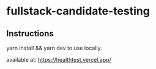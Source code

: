 # fullstack-candidate-testing

## Instructions

yarn install && yarn dev to use locally.

available at: https://healthtest.vercel.app/
